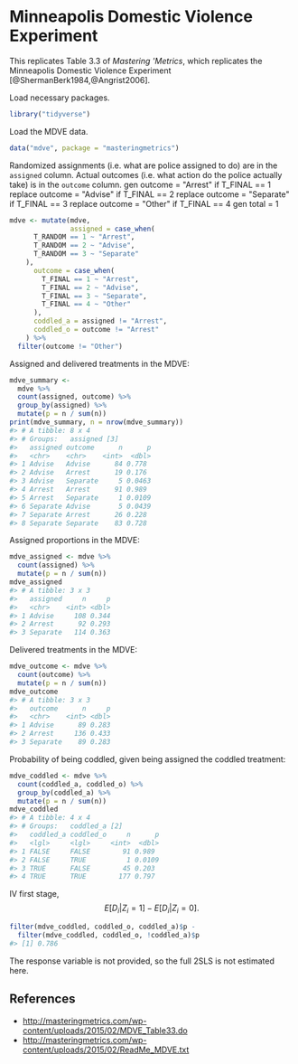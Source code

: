 
# Minneapolis Domestic Violence Experiment

This replicates Table 3.3 of *Mastering 'Metrics*, which replicates the Minneapolis Domestic Violence Experiment [@ShermanBerk1984,@Angrist2006].

Load necessary packages.

```r
library("tidyverse")
```

Load the MDVE data.

```r
data("mdve", package = "masteringmetrics")
```

Randomized assignments (i.e. what are police assigned to do) are in the `assigned` column.
Actual outcomes (i.e. what action do the police actually take) is in the `outcome` column.
gen outcome = "Arrest" if T_FINAL == 1
replace outcome = "Advise" if T_FINAL == 2
replace outcome = "Separate" if T_FINAL == 3
replace outcome = "Other" if T_FINAL == 4
gen total = 1

```r
mdve <- mutate(mdve, 
               assigned = case_when(
      T_RANDOM == 1 ~ "Arrest",
      T_RANDOM == 2 ~ "Advise",
      T_RANDOM == 3 ~ "Separate"
    ),
      outcome = case_when(
        T_FINAL == 1 ~ "Arrest",
        T_FINAL == 2 ~ "Advise",
        T_FINAL == 3 ~ "Separate",
        T_FINAL == 4 ~ "Other"
      ),
      coddled_a = assigned != "Arrest",
      coddled_o = outcome != "Arrest"
    ) %>%
  filter(outcome != "Other")
```

Assigned and delivered treatments in the MDVE:

```r
mdve_summary <-
  mdve %>%
  count(assigned, outcome) %>%
  group_by(assigned) %>%
  mutate(p = n / sum(n))
print(mdve_summary, n = nrow(mdve_summary))
#> # A tibble: 8 x 4
#> # Groups:   assigned [3]
#>   assigned outcome      n      p
#>   <chr>    <chr>    <int>  <dbl>
#> 1 Advise   Advise      84 0.778 
#> 2 Advise   Arrest      19 0.176 
#> 3 Advise   Separate     5 0.0463
#> 4 Arrest   Arrest      91 0.989 
#> 5 Arrest   Separate     1 0.0109
#> 6 Separate Advise       5 0.0439
#> 7 Separate Arrest      26 0.228 
#> 8 Separate Separate    83 0.728
```

Assigned proportions in the MDVE:

```r
mdve_assigned <- mdve %>%
  count(assigned) %>%
  mutate(p = n / sum(n))
mdve_assigned
#> # A tibble: 3 x 3
#>   assigned     n     p
#>   <chr>    <int> <dbl>
#> 1 Advise     108 0.344
#> 2 Arrest      92 0.293
#> 3 Separate   114 0.363
```

Delivered treatments in the MDVE:

```r
mdve_outcome <- mdve %>%
  count(outcome) %>%
  mutate(p = n / sum(n))
mdve_outcome
#> # A tibble: 3 x 3
#>   outcome      n     p
#>   <chr>    <int> <dbl>
#> 1 Advise      89 0.283
#> 2 Arrest     136 0.433
#> 3 Separate    89 0.283
```

Probability of being coddled, given being assigned the coddled treatment:

```r
mdve_coddled <- mdve %>%
  count(coddled_a, coddled_o) %>%
  group_by(coddled_a) %>%
  mutate(p = n / sum(n)) 
mdve_coddled
#> # A tibble: 4 x 4
#> # Groups:   coddled_a [2]
#>   coddled_a coddled_o     n      p
#>   <lgl>     <lgl>     <int>  <dbl>
#> 1 FALSE     FALSE        91 0.989 
#> 2 FALSE     TRUE          1 0.0109
#> 3 TRUE      FALSE        45 0.203 
#> 4 TRUE      TRUE        177 0.797
```

IV first stage,
$$
E[D_i | Z_i = 1] - E[D_i | Z_i = 0] .
$$

```r
filter(mdve_coddled, coddled_o, coddled_a)$p -
  filter(mdve_coddled, coddled_o, !coddled_a)$p
#> [1] 0.786
```

The response variable is not provided, so the full 2SLS is not estimated here.

## References

-   <http://masteringmetrics.com/wp-content/uploads/2015/02/MDVE_Table33.do>
-   <http://masteringmetrics.com/wp-content/uploads/2015/02/ReadMe_MDVE.txt>

